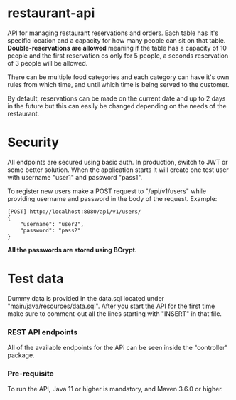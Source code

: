 # restaurant-api

API for managing restaurant reservations and orders. Each table has it's specific location and a capacity for how many people
can sit on that table. <b>Double-reservations are allowed</b> meaning if the table has a capacity of 10 people and the first
reservation os only for 5 people, a seconds reservation of 3 people will be allowed.

There can be multiple food categories and each category can have it's own rules from which time, and until which time is 
being served to the customer.

By default, reservations can be made on the current date and up to 2 days in the future but this can easily be changed
depending on the needs of the restaurant.

# Security
All endpoints are secured using basic auth. In production, switch to JWT or some better solution.
When the application starts it will create one test user with username "user1" and password "pass1".

To register new users make a POST request to "/api/v1/users" while providing username and password in the body
of the request. Example:
```
[POST] http://localhost:8080/api/v1/users/
{
    "username": "user2",
    "password": "pass2"
}
```

<b>All the passwords are stored using BCrypt.</b>

# Test data
Dummy data is provided in the data.sql located under "main/java/resources/data.sql". After you start the API for the first time
make sure to comment-out all the lines starting with "INSERT" in that file.

### REST API endpoints ###
All of the available endpoints for the APi can be seen inside the "controller" package.

### Pre-requisite ###
To run the API, Java 11 or higher is mandatory, and Maven 3.6.0 or higher.